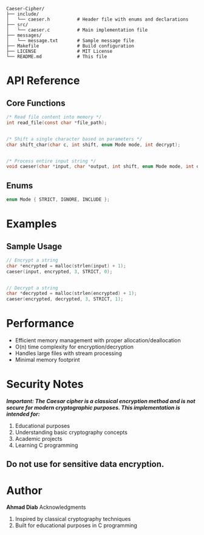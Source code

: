 ```text
Caeser-Cipher/
├── include/
│   └── caeser.h          # Header file with enums and declarations
├── src/
│   └── caeser.c          # Main implementation file
├── messages/
│   └── message.txt       # Sample message file
├── Makefile              # Build configuration
├── LICENSE               # MIT License
└── README.md             # This file
```


# API Reference
## Core Functions
```c
/* Read file content into memory */
int read_file(const char *file_path);


/* Shift a single character based on parameters */
char shift_char(char c, int shift, enum Mode mode, int decrypt);


/* Process entire input string */
void caeser(char *input, char *output, int shift, enum Mode mode, int decrypt);
```
## Enums
```c
enum Mode { STRICT, IGNORE, INCLUDE };
```


# Examples
## Sample Usage
```c
// Encrypt a string
char *encrypted = malloc(strlen(input) + 1);
caeser(input, encrypted, 3, STRICT, 0);


// Decrypt a string  
char *decrypted = malloc(strlen(encrypted) + 1);
caeser(encrypted, decrypted, 3, STRICT, 1);
```


# Performance
- Efficient memory management with proper allocation/deallocation
- O(n) time complexity for encryption/decryption
- Handles large files with stream processing
- Minimal memory footprint


# Security Notes
***Important: The Caesar cipher is a classical encryption method and is not secure for modern cryptographic purposes. This implementation is intended for:***
1. Educational purposes
2. Understanding basic cryptography concepts
3. Academic projects
4. Learning C programming

**Do not use for sensitive data encryption.**   
---


# Author
**Ahmad Diab**
Acknowledgments
1. Inspired by classical cryptography techniques
2. Built for educational purposes in C programming
